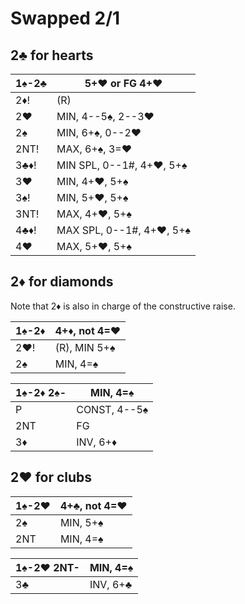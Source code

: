 # Swapped 2/1

## 2♣ for hearts

| 1♠-2♣ | 5+♥ or FG 4+♥ |
|-------|---------------|
| 2♦!   | (R)
| 2♥    | MIN, 4--5♠, 2--3♥
| 2♠    | MIN, 6+♠, 0--2♥
| 2NT!  | MAX, 6+♠, 3=♥
| 3♣♦!  | MIN SPL, 0--1#, 4+♥, 5+♠
| 3♥    | MIN, 4+♥, 5+♠
| 3♠!   | MIN, 5+♥, 5+♠
| 3NT!  | MAX, 4+♥, 5+♠
| 4♣♦!  | MAX SPL, 0--1#, 4+♥, 5+♠
| 4♥    | MAX, 5+♥, 5+♠

## 2♦ for diamonds

Note that 2♦ is also in charge of the constructive raise.

| 1♠-2♦ | 4+♦, not 4=♥ |
|-------|--------------|
| 2♥!   | (R), MIN 5+♠
| 2♠    | MIN, 4=♠

| 1♠-2♦ 2♠- | MIN, 4=♠ |
|-----------|----------|
| P         | CONST, 4--5♠
| 2NT       | FG
| 3♦        | INV, 6+♦

## 2♥ for clubs

| 1♠-2♥ | 4+♣, not 4=♥ |
|-------|--------------|
| 2♠    | MIN, 5+♠
| 2NT   | MIN, 4=♠

| 1♠-2♥ 2NT- | MIN, 4=♠ |
|------------|----------|
| 3♣         | INV, 6+♣
